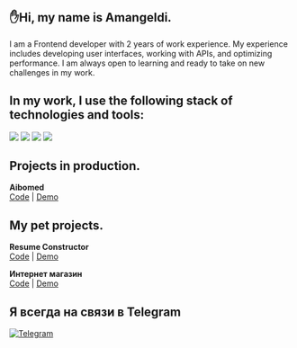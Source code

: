 ## ✋Hi, my name is Amangeldi. </br>

I am a Frontend developer with 2 years of work experience. My experience includes developing user interfaces, working with APIs, and optimizing performance. I am always open to learning and ready to take on new challenges in my work.
</br>

## In my work, I use the following stack of technologies and tools:

<img src="https://img.shields.io/badge/JavaScript-323330?style=for-the-badge&logo=javascript&logoColor=F7DF1E"> 
<img src="https://img.shields.io/badge/TypeScript-007ACC?style=for-the-badge&logo=typescript&logoColor=white"> 
<img src="https://img.shields.io/badge/React-20232A?style=for-the-badge&logo=react&logoColor=61DAFB"> 
<img src="https://img.shields.io/badge/Gatsby-663399?style=for-the-badge&logo=gatsby&logoColor=white">  
</br>

## Projects in production.

**Aibomed**<br />
[Code](https://github.com/aman1998/Resume-app) | [Demo](https://resume-67ba7.web.app/)<br />

## My pet projects.

**Resume Constructor**<br />
[Code](https://github.com/aman1998/Resume-app) | [Demo](https://resume-67ba7.web.app/)<br />

**Интернет магазин**<br />
[Code](https://github.com/aman1998/Market-app) | [Demo](https://market-app-git-dev-1998amangeldi-gmailcom.vercel.app/)<br />

## Я всегда на связи в Telegram 
<a href="https://t.me/rossoneri98" rel="nofollow">
<img src="https://camo.githubusercontent.com/dff510e1fc950068c2459737c7373ebe8c3c95e8d80a477c2268ec589ffd41f1/68747470733a2f2f696d672e736869656c64732e696f2f62616467652f54656c656772616d2d7265643f7374796c653d736f6369616c266c6f676f3d74656c656772616d" alt="Telegram" data-canonical-src="https://img.shields.io/badge/Telegram-red?style=social&amp;logo=telegram" style="max-width:100%;">
</a>




